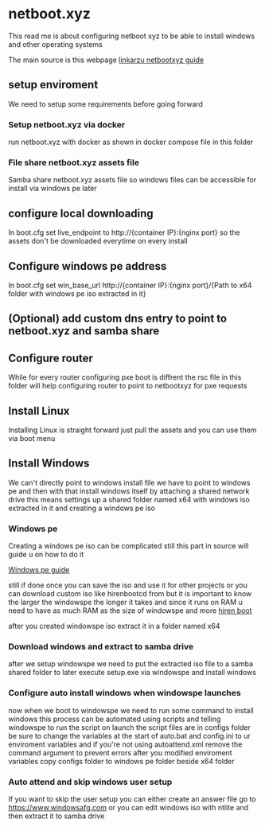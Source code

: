 
# netboot.xyz

This read me is about configuring netboot xyz to be able to install windows and other operating systems

The main source is this webpage [linkarzu netbootxyz guide](https://linkarzu.com/posts/docker-practical/windows11-netbootxyz/#configure-router-after-setting-up-container)

## setup enviroment

We need to setup some requirements before going forward

### Setup netboot.xyz via docker

run netboot.xyz with docker as shown in docker compose file in this folder

### File share netboot.xyz assets file

Samba share netboot.xyz assets file so windows files can be accessible for install via windows pe later

## configure local downloading

In boot.cfg set live_endpoint to http://{container IP}:{nginx port} so the assets don't be
downloaded everytime on every install

## Configure windows pe address

In boot.cfg set win_base_url http://{container IP}:{nginx port}/{Path to x64 folder with windows pe iso extracted in it}

## (Optional) add custom dns entry to point to netboot.xyz and samba share

## Configure router

While for every router configuring pxe boot is diffrent the rsc file in this folder will help
configuring router to point to netbootxyz for pxe requests

## Install Linux

Installing Linux is straight forward just pull the assets and you can use them via boot menu

## Install Windows

We can't directly point to windows install file we have to point to windows pe and then with
that install windows itself by attaching a shared network drive this means settings up a
shared folder named x64 with windows iso extracted in it and creating a windows pe iso

### Windows pe

Creating a windows pe iso can be complicated still this part in source will guide u on how to do it

[Windows pe guide](https://linkarzu.com/posts/docker-practical/windows11-netbootxyz/#create-windows-winpe-iso)

still if done once you can save the iso and use it for other projects or you can download custom iso like
hirenbootcd from but it is important to know the larger the windowspe the longer it takes and
since it runs on RAM u need to have as much RAM as the size of windowspe and more
[hiren boot](https://www.hirensbootcd.org/)

after you created windowspe iso extract it in a folder named x64

### Download windows and extract to samba drive

after we setup windowspe we need to put the extracted iso file to a samba shared folder to later
execute setup.exe via windowspe and install windows

### Configure auto install windows when windowspe launches

now when we boot to windowspe we need to run some command to install windows this process can be
automated using scripts and telling windowspe to run the script on launch the script files are in
configs folder be sure to change the variables at the start of auto.bat and config.ini to
ur enviroment variables and if you're not using autoattend.xml remove the command argument to prevent
errors
after you modified enviroment variables copy configs folder to windows pe folder beside x64 folder

### Auto attend and skip windows user setup

If you want to skip the user setup you can either create an answer file go to <https://www.windowsafg.com>
or you can edit windows iso with ntlite and then extract it to samba drive
